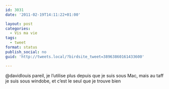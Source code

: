 ```yaml
---
id: 3031
date: '2011-02-19T14:11:22+01:00'

layout: post
categories:
  - Vis ma vie
tags:
  - tweet
format: status
publish_social: no
guid: 'http://tweets.local/?birdsite_tweet=38963860161433600'

---
```


@davidlouis pareil, je l’utilise plus depuis que je suis sous Mac, mais au taff je suis sous windobe, et c’est le seul que je trouve bien